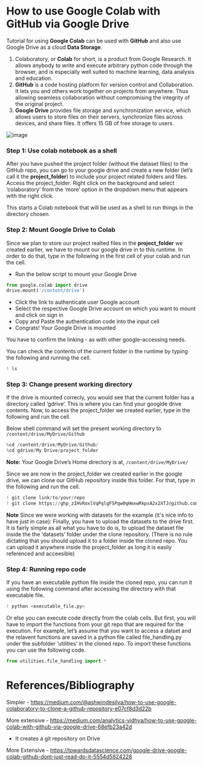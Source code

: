 # How to use Google Colab with GitHub via Google Drive

Tutorial for using **Google Colab** can be used with **GitHub** and also use Google Drive as a cloud **Data Storage**.

1. Colaboratory, or **Colab** for short, is a product from Google Research. It allows anybody to write and execute arbitrary python code through the browser, and is especially well suited to machine learning, data analysis and education.
2. **GitHub** is a code hosting platform for version control and Collaboration. It lets you and others work together on projects from anywhere. Thus allowing seamless collaboration without compromising the integrity of the original project.
3. **Google Drive** provides file storage and synchronization service, which allows users to store files on their servers, synchronize files across devices, and share files. It offers 15 GB of free storage to users.

![image](https://user-images.githubusercontent.com/71655945/199617740-382b3c25-3ae2-4236-9ad6-ba581abe9138.png)


### Step 1: Use colab notebook as a shell

After you have pushed the project folder (without the dataset files) to the GitHub repo, you can go to your google drive and create a new folder (let’s call it the **project_folder**) to include your project related folders and files.
Access the project_folder. Right click on the background and select ‘colaboratory’ from the ‘more’ option in the dropdown menu that appears with the right click.

This starts a Colab notebook that will be used as a shell to run things in the directory chosen.


### Step 2: Mount Google Drive to Colab
Since we plan to store our project realted files in the **project_folder** we created earlier, we have to mount our google drive in to this runtime. In order to do that, type in the following in the first cell of your colab and run the cell.

- Run the below script to mount your Google Drive
``` python
from google.colab import drive  
drive.mount('/content/drive')
```
- Click the link to authenticate user Google account
- Select the respective Google Drive account on which you want to mount and click on sign in
- Copy and Paste the authentication code into the input cell
- Congrats! Your Google Drive is mounted

You have to confirm the linking - as with other google-accessing needs.

You can check the contents of the current folder in the runtime by typing the following and running the cell.
```python
! ls
```

### Step 3: Change present working directory

If the drive is mounted correcly, you would see that the current folder has a directory called ‘gdrive’. This is where you can find your googlde drive contents. Now, to access the project_folder we created earlier, type in the following and run the cell.

Below shell command will set the present working directory to `/content/drive/MyDrive/Github`
```python
%cd /content/drive/MyDrive/Github/
%cd gdrive/My Drive/project_folder
```
**Note:** Your Google Drive’s Home directory is at, `/content/drive/MyDrive/`

Since we are now in the project_folder we created earlier in the google drive, we can clone our GitHub repository inside this folder. For that, type in the following and run the cell.

```python
! git clone link/to/your/repo
! git clone https://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@github.com/xtom4s/refresh_inver.git
```

**Note** Since we were working with datasets for the example (it's nice info to have just in case):
Finally, you have to upload the datasets to the drive first. It is fairly simple as all what you have to do is, to upload the dataset file inside the the ‘datasets’ folder under the clone repository. (There is no rule dictating that you should upload it to a folder inside the cloned repo. You can upload it anywhere inside the project_folder as long it is easily referenced and acceesible)


### Step 4: Running repo code
If you have an executable python file inside the cloned repo, you can run it using the following command after accessing the directory with that executable file.
```python
! python <executable_file.py>
```

Or else you can execute code directly from the colab cells. But first, you will have to import the functions from your git repo that are required for the execution. For example, let’s assume that you want to access a datset and the relavent functions are saved in a python file called file_handling.py under the subfolder ‘utilities’ in the cloned repo. To import these functions you can use the following code.
```python
from utilities.file_handling import *
```


# References/Bibliography
Simpler - https://medium.com/@ashwindesilva/how-to-use-google-colaboratory-to-clone-a-github-repository-e07cf8d3d22b

More extensive - https://medium.com/analytics-vidhya/how-to-use-google-colab-with-github-via-google-drive-68efb23a42d
- It creates a git repository on Drive

More Extensive - https://towardsdatascience.com/google-drive-google-colab-github-dont-just-read-do-it-5554d5824228
